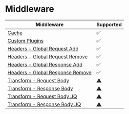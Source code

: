 # Middleware

| Middleware  | Supported |
| ----------- | --------- |
| [Cache](./../config/samples/httpbin_cache.yaml) | ✅ |
| [Custom Plugins](./api_definitions/custom_plugin.md) | ✅ |
| [Headers - Global Request Add](../config/samples/httpbin_global-headers.yaml) | ✅ |
| [Headers - Global Request Remove](../config/samples/httpbin_global-headers.yaml) | ✅ |
| [Headers - Global Response Add](../config/samples/httpbin_global-headers.yaml) | ✅ |
| [Headers - Global Response Remove](../config/samples/httpbin_global-headers.yaml) | ✅ |
| [Transform - Request Body](../config/samples/httpbin_transform.yaml) | [⚠️](# "Requires testing") |
| [Transform - Response Body](../config/samples/httpbin_transform.yaml) | [⚠️](# "Requires testing") |
| [Transform - Request Body JQ](../config/samples/httpbin_transform.yaml) | [⚠️](# "Requires JQ on Gateway Host & Testing") |
| [Transform - Response Body JQ](../config/samples/httpbin_transform.yaml) | [⚠️](# "Requires JQ on Gateway Host & Testing") |
